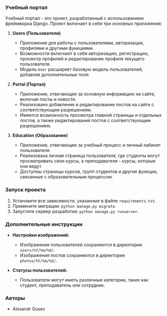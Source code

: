 ### Учебный портал

Учебный портал - это проект, разработанный с использованием фреймворка Django. Проект включает в себя три основных приложения:

1. **Users (Пользователи)**
   - Приложение для работы с пользователями, авторизации, профилями и другими функциями.
   - Возможности включают в себя авторизацию, регистрацию, просмотр профилей и редактирование профиля текущего пользователя.
   - Модель `User` расширяет базовую модель пользователей, добавляя дополнительные поля.

2. **Portal (Портал)**
   - Приложение, отвечающее за основную информацию на сайте, включая посты и новости.
   - Реализовано добавление и редактирование постов на сайте c соответствующим разрешением.
   - Имеется возможность просмотра главной страницы и отдельных постов, а также редактирования постов с соответствующим разрешением.

3. **Education (Образование)**
   - Приложение, отвечающее за учебный процесс и личный кабинет пользователя.
   - Реализована личная страница пользователя, где студенты могут просматривать свои курсы, а преподаватели - курсы, которые они ведут.
   - Доступны страницы курсов, групп студентов и другие функции, связанные с образовательным процессом.

### Запуск проекта

1. Установите все зависимости, указанные в файле `requirements.txt`.
2. Примените миграции: `python manage.py migrate`.
3. Запустите сервер разработки: `python manage.py runserver`.

### Дополнительные инструкции

- **Настройки изображений:**
  - Изображения пользователей сохраняются в директории `users/%Y/%m/%d/`.
  - Изображения постов сохраняются в директории `photos/%Y/%m/%d/`.

- **Статусы пользователей:**
  - Пользователи могут иметь различные категории, такие как студент, преподаватель или сотрудник.

### Авторы

- Alexandr Gusev
